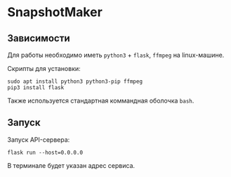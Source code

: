 # SnapshotMaker

## Зависимости

Для работы необходимо иметь `python3` + `flask`, `ffmpeg` на linux-машине.

Скрипты для установки:

    sudo apt install python3 python3-pip ffmpeg
    pip3 install flask

Также используется стандартная коммандная оболочка `bash`.

## Запуск

Запуск API-сервера:

    flask run --host=0.0.0.0

В терминале будет указан адрес сервиса.
